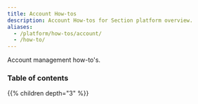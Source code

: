 ```yaml
---
title: Account How-tos
description: Account How-tos for Section platform overview.
aliases:
  - /platform/how-tos/account/
  - /how-to/
---
```


Account management how-to's.

### Table of contents

{{% children depth="3" %}}